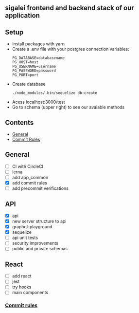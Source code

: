 ## sigalei frontend and backend stack of our application

## Setup
- Install packages with yarn
- Create a .env file with your postgres connection variables:
  ```
  PG_DATABASE=databasename
  PG_HOST=host
  PG_USERNAME=username
  PG_PASSWORD=password
  PG_PORT=port
  ```
- Create database
  ```
  ./node_modules/.bin/sequelize db:create
  ```
- Acess localhost:3000/test
- Go to schema (upper right) to see our avaiable methods
## Contents
* [General](#general)
* [Commit Rules](#commit-rules)

## General
- [ ] CI with CircleCI
- [ ] lerna
- [ ] add app_common
- [x] add commit rules
- [ ] add precommit verifications

## API
- [x] api
- [x] new server structure to api
- [x] graphql-playground
- [x] sequelize
- [ ] api unit tests
- [ ] security improvements
- [ ] public and private schemas

## React
- [ ] add react
- [ ] jest
- [ ] try hooks
- [ ] main components

### [Commit rules](https://github.com/conventional-changelog/commitlint)
